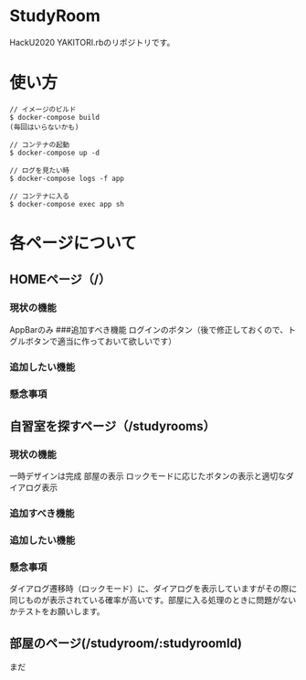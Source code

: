# StudyRoom
HackU2020 YAKITORI.rbのリポジトリです。
# 使い方
```
// イメージのビルド
$ docker-compose build
(毎回はいらないかも)

// コンテナの起動
$ docker-compose up -d

// ログを見たい時
$ docker-compose logs -f app

// コンテナに入る
$ docker-compose exec app sh
```
# 各ページについて
## HOMEページ（/）
### 現状の機能
AppBarのみ
###追加すべき機能
ログインのボタン（後で修正しておくので、トグルボタンで適当に作っておいて欲しいです）
### 追加したい機能
### 懸念事項

## 自習室を探すページ（/studyrooms）
### 現状の機能
一時デザインは完成
部屋の表示
ロックモードに応じたボタンの表示と適切なダイアログ表示
###  追加すべき機能
### 追加したい機能
### 懸念事項
ダイアログ遷移時（ロックモード）に、ダイアログを表示していますがその際に同じものが表示されている確率が高いです。部屋に入る処理のときに問題がないかテストをお願いします。

## 部屋のページ(/studyroom/:studyroomId)
まだ
